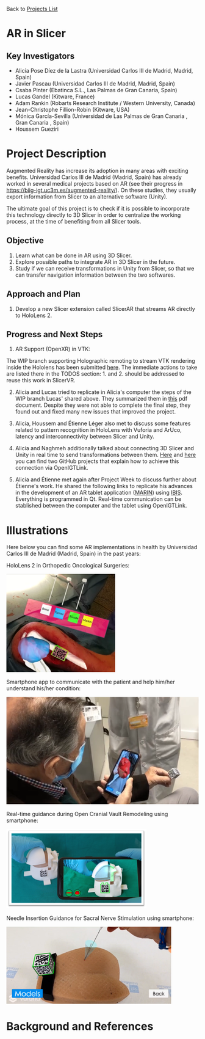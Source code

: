 Back to [Projects List](../../README.md#ProjectsList)

# AR in Slicer

## Key Investigators

- Alicia Pose Díez de la Lastra (Universidad Carlos III de Madrid, Madrid, Spain)
- Javier Pascau (Universidad Carlos III de Madrid, Madrid, Spain)
- Csaba Pinter (Ebatinca S.L., Las Palmas de Gran Canaria, Spain)
- Lucas Gandel (Kitware, France)
- Adam Rankin (Robarts Research Institute / Western University, Canada)
- Jean-Christophe Fillion-Robin (Kitware, USA)
- Mónica García-Sevilla (Universidad de Las Palmas de Gran Canaria , Gran Canaria , Spain)
- Houssem Gueziri


# Project Description

<!-- Add a short paragraph describing the project. -->
Augmented Reality has increase its adoption in many areas with exciting benefits. Universidad Carlos III de Madrid (Madrid, Spain) has already worked in several medical projects
based on AR (see their progress in https://biig-igt.uc3m.es/augmented-reality/). On these studies, they usually export information from Slicer to an alternative software (Unity). 

The ultimate goal of this project is to check if it is possible to incorporate this technology directly to 3D Slicer in order to centralize the working process, at the time 
of benefiting from all Slicer tools.

## Objective

<!-- Describe here WHAT you would like to achieve (what you will have as end result). -->

1. Learn what can be done in AR using 3D Slicer.
2. Explore possible paths to integrate AR in 3D Slicer in the future.
3. Study if we can receive transformations in Unity from Slicer, so that we can transfer navigation information between the two softwares.

## Approach and Plan

<!-- Describe here HOW you would like to achieve the objectives stated above. -->

1. Develop a new Slicer extension called SlicerAR that streams AR directly to HoloLens 2.

## Progress and Next Steps

<!-- Update this section as you make progress, describing of what you have ACTUALLY DONE. If there are specific steps that you could not complete then you can describe them here, too. -->

1. AR Support (OpenXR) in VTK:

The WIP branch supporting Holographic remoting to stream VTK rendering inside the Hololens has been submitted [here](https://gitlab.kitware.com/vtk/vtk/-/merge_requests/8101).
The immediate actions to take are listed there in the TODOS section: 1. and 2. should be addressed to reuse this work in SlicerVR.

2. Alicia and Lucas tried to replicate in Alicia's computer the steps of the WIP branch Lucas' shared above. They summarized them in [this](StepsToFollow.pdf) pdf document. Despite they were not able to complete the final step, they found out and fixed many new issues that improved the project.

3. Alicia, Houssem and Étienne Léger also met to discuss some features related to pattern recognition in HoloLens with Vuforia and ArUco, latency and interconnectivity between Slicer and Unity.

4. Alicia and Naghmeh additionally talked about connecting 3D Slicer and Unity in real time to send transformations between them. [Here](https://github.com/Lyla-M/UnityOpenIGTLink) and [here](https://github.com/franklinwk/OpenIGTLink-Unity) you can find two GitHub projects that explain how to achieve this connection via OpenIGTLink.

5. Alicia and Étienne met again after Project Week to discuss further about Étienne's work. He shared the following links to replicate his advances in the development of an AR tablet application ([MARIN](https://github.com/AppliedPerceptionLab/MARIN)) using [IBIS](https://github.com/IbisNeuronav/Ibis). Everything is programmed in Qt. Real-time communication can be stablished between the computer and the tablet using OpenIGTLink.


# Illustrations

<!-- Add pictures and links to videos that demonstrate what has been accomplished.
![Description of picture](Example2.jpg)
![Some more images](Example2.jpg)
-->
Here below you can find some AR implementations in health by Universidad Carlos III de Madrid (Madrid, Spain) in the past years:

HoloLens 2 in Orthopedic Oncological Surgeries:

![HoloLens 2 in Orthopedic Oncological Surgeries](Figure_HoloLens2_OrthopedicOncologicalSurgery.png)

Smartphone app to communicate with the patient and help him/her understand his/her condition:

![Smartphone app to communicate with the patient and help him/her understand his/her condition](Figure_Smartphone_PatientCommunication.png)

Real-time guidance during Open Cranial Vault Remodeling using smartphone:

![Smartphone app to guide open cranial vault remodeling](Figure_Smartphone_CraniosynostosisSurgery.png)

Needle Insertion Guidance for Sacral Nerve Stimulation using smartphone:

![Smartphone app to guide needle insertion for sacral nerve stimulation](Figure_Smartphone_NeedleInsertion.png)




# Background and References

<!-- If you developed any software, include link to the source code repository. If possible, also add links to sample data, and to any relevant publications. -->

